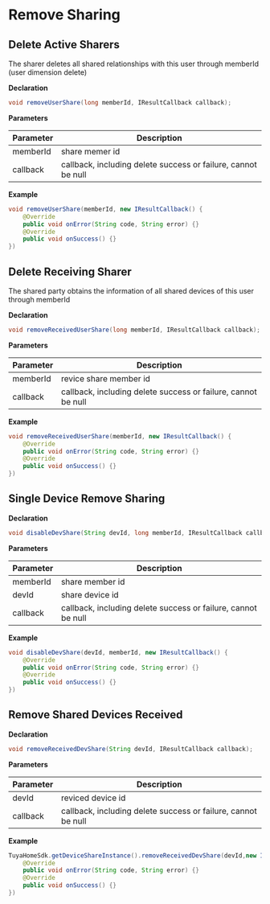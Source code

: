 # Remove Sharing

## Delete Active Sharers

The sharer deletes all shared relationships with this user through memberId (user dimension delete)

**Declaration**

```java
void removeUserShare(long memberId, IResultCallback callback);
```

**Parameters**

| Parameter | Description                                                  |
| --------- | ------------------------------------------------------------ |
| memberId  | share memer id                                               |
| callback  | callback, including delete success or failure, cannot be null |

**Example**

```java
void removeUserShare(memberId, new IResultCallback() {
    @Override
    public void onError(String code, String error) {}
    @Override
    public void onSuccess() {}
})
```



## Delete Receiving Sharer

The shared party obtains the information of all shared devices of this user through memberId

**Declaration**

```java
void removeReceivedUserShare(long memberId, IResultCallback callback);
```

**Parameters**

| Parameter | Description                                                  |
| --------- | ------------------------------------------------------------ |
| memberId  | revice share member id                                       |
| callback  | callback, including delete success or failure, cannot be null |

**Example**

```java
void removeReceivedUserShare(memberId, new IResultCallback() {
    @Override
    public void onError(String code, String error) {}
    @Override
    public void onSuccess() {}
})
```



## Single Device Remove Sharing

**Declaration**

```java
void disableDevShare(String devId, long memberId, IResultCallback callback);
```

**Parameters**

| Parameter | Description                                                  |
| --------- | ------------------------------------------------------------ |
| memberId  | share member id                                              |
| devId     | share device id                                              |
| callback  | callback, including delete success or failure, cannot be null |

**Example**

```java
void disableDevShare(devId, memberId, new IResultCallback() {
    @Override
    public void onError(String code, String error) {}
    @Override
    public void onSuccess() {}
})
```



## Remove Shared Devices Received

**Declaration**

```java
void removeReceivedDevShare(String devId, IResultCallback callback);
```

**Parameters**

| Parameter | Description                                                  |
| --------- | ------------------------------------------------------------ |
| devId     | reviced device id                                            |
| callback  | callback, including delete success or failure, cannot be null |

**Example**

```java
TuyaHomeSdk.getDeviceShareInstance().removeReceivedDevShare(devId,new IResultCallback() {
    @Override
    public void onError(String code, String error) {}
    @Override
    public void onSuccess() {}
})
```